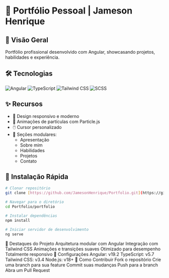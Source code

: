 # 🚀 Portfólio Pessoal | Jameson Henrique

## 📌 Visão Geral

Portfólio profissional desenvolvido com Angular, showcasando projetos, habilidades e experiência.

## 🛠 Tecnologias

![Angular](https://img.shields.io/badge/Angular-DD0031?style=for-the-badge&logo=angular&logoColor=white)
![TypeScript](https://img.shields.io/badge/TypeScript-007ACC?style=for-the-badge&logo=typescript&logoColor=white)
![Tailwind CSS](https://img.shields.io/badge/Tailwind_CSS-38B2AC?style=for-the-badge&logo=tailwind-css&logoColor=white)
![SCSS](https://img.shields.io/badge/SCSS-CC6699?style=for-the-badge&logo=sass&logoColor=white)

## ✨ Recursos

- 🎨 Design responsivo e moderno
- 🌈 Animações de partículas com Particle.js
- 🖱️ Cursor personalizado
- 📱 Seções modulares:
  * Apresentação
  * Sobre mim
  * Habilidades
  * Projetos
  * Contato

## 🚀 Instalação Rápida

```bash
# Clonar repositório
git clone [https://github.com/JamesonHenrique/Portfolio.git](https://github.com/JamesonHenrique/Portfolio.git)

# Navegar para o diretório
cd Portfolio/portfolio

# Instalar dependências
npm install

# Iniciar servidor de desenvolvimento
ng serve
```

🌟 Destaques do Projeto
Arquitetura modular com Angular
Integração com Tailwind CSS
Animações e transições suaves
Otimizado para desempenho
Totalmente responsivo
🔧 Configurações
Angular: v19.2
TypeScript: v5.7
Tailwind CSS: v3.4
Node.js: v18+
🤝 Como Contribuir
Fork o repositório
Crie uma branch para sua feature
Commit suas mudanças
Push para a branch
Abra um Pull Request

